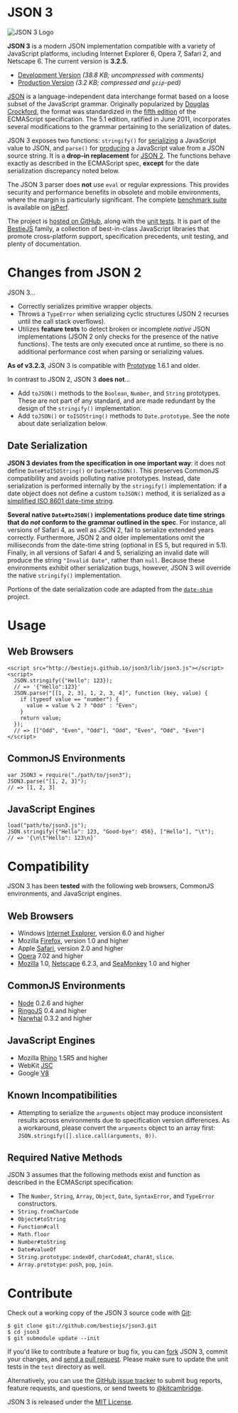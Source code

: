 # JSON 3 #

![JSON 3 Logo](http://bestiejs.github.io/json3/page/logo.png)

**JSON 3** is a modern JSON implementation compatible with a variety of JavaScript platforms, including Internet
Explorer 6, Opera 7, Safari 2, and Netscape 6. The current version is **3.2.5**.

- [Development Version](http://bestiejs.github.io/json3/lib/json3.js) *(38.8 KB; uncompressed with comments)*
- [Production Version](http://bestiejs.github.io/json3/lib/json3.min.js) *(3.2 KB; compressed and `gzip`-ped)*

[JSON](http://json.org/) is a language-independent data interchange format based on a loose subset of the JavaScript
grammar. Originally popularized by [Douglas Crockford](http://www.crockford.com/), the format was standardized in
the [fifth edition](http://es5.github.com/) of the ECMAScript specification. The 5.1 edition, ratified in June 2011,
incorporates several modifications to the grammar pertaining to the serialization of dates.

JSON 3 exposes two functions: `stringify()`
for [serializing](https://developer.mozilla.org/en/JavaScript/Reference/Global_Objects/JSON/stringify) a JavaScript
value to JSON, and `parse()`
for [producing](https://developer.mozilla.org/en/JavaScript/Reference/Global_Objects/JSON/parse) a JavaScript value from
a JSON source string. It is a **drop-in replacement** for [JSON 2](http://json.org/js). The functions behave exactly as
described in the ECMAScript spec, **except** for the date serialization discrepancy noted below.

The JSON 3 parser does **not** use `eval` or regular expressions. This provides security and performance benefits in
obsolete and mobile environments, where the margin is particularly significant. The
complete [benchmark suite](http://jsperf.com/json3) is available on [jsPerf](http://jsperf.com/).

The project is [hosted on GitHub](http://git.io/json3), along with
the [unit tests](http://bestiejs.github.io/json3/test/test_browser.html). It is part of
the [BestieJS](https://github.com/bestiejs) family, a collection of best-in-class JavaScript libraries that promote
cross-platform support, specification precedents, unit testing, and plenty of documentation.

# Changes from JSON 2 #

JSON 3...

* Correctly serializes primitive wrapper objects.
* Throws a `TypeError` when serializing cyclic structures (JSON 2 recurses until the call stack overflows).
* Utilizes **feature tests** to detect broken or incomplete *native* JSON implementations (JSON 2 only checks for the
  presence of the native functions). The tests are only executed once at runtime, so there is no additional performance
  cost when parsing or serializing values.

**As of v3.2.3**, JSON 3 is compatible with [Prototype](http://prototypejs.org) 1.6.1 and older.

In contrast to JSON 2, JSON 3 **does not**...

* Add `toJSON()` methods to the `Boolean`, `Number`, and `String` prototypes. These are not part of any standard, and
  are made redundant by the design of the `stringify()` implementation.
* Add `toJSON()` or `toISOString()` methods to `Date.prototype`. See the note about date serialization below.

## Date Serialization

**JSON 3 deviates from the specification in one important way**: it does not define `Date#toISOString()`
or `Date#toJSON()`. This preserves CommonJS compatibility and avoids polluting native prototypes. Instead, date
serialization is performed internally by the `stringify()` implementation: if a date object does not define a
custom `toJSON()` method, it is serialized as
a [simplified ISO 8601 date-time string](http://es5.github.com/#x15.9.1.15).

**Several native `Date#toJSON()` implementations produce date time strings that do *not* conform to the grammar outlined
in the spec**. For instance, all versions of Safari 4, as well as JSON 2, fail to serialize extended years correctly.
Furthermore, JSON 2 and older implementations omit the milliseconds from the date-time string (optional in ES 5, but
required in 5.1). Finally, in all versions of Safari 4 and 5, serializing an invalid date will produce the
string `"Invalid Date"`, rather than `null`. Because these environments exhibit other serialization bugs, however, JSON
3 will override the native `stringify()` implementation.

Portions of the date serialization code are adapted from the [`date-shim`](https://github.com/Yaffle/date-shim) project.

# Usage #

## Web Browsers

    <script src="http://bestiejs.github.io/json3/lib/json3.js"></script>
    <script>
      JSON.stringify({"Hello": 123});
      // => '{"Hello":123}'
      JSON.parse("[[1, 2, 3], 1, 2, 3, 4]", function (key, value) {
        if (typeof value == "number") {
          value = value % 2 ? "Odd" : "Even";
        }
        return value;
      });
      // => [["Odd", "Even", "Odd"], "Odd", "Even", "Odd", "Even"]
    </script>

## CommonJS Environments

    var JSON3 = require("./path/to/json3");
    JSON3.parse("[1, 2, 3]");
    // => [1, 2, 3]

## JavaScript Engines

    load("path/to/json3.js");
    JSON.stringify({"Hello": 123, "Good-bye": 456}, ["Hello"], "\t");
    // => '{\n\t"Hello": 123\n}'

# Compatibility #

JSON 3 has been **tested** with the following web browsers, CommonJS environments, and JavaScript engines.

## Web Browsers

- Windows [Internet Explorer](http://www.microsoft.com/windows/internet-explorer), version 6.0 and higher
- Mozilla [Firefox](http://www.mozilla.com/firefox), version 1.0 and higher
- Apple [Safari](http://www.apple.com/safari), version 2.0 and higher
- [Opera](http://www.opera.com) 7.02 and higher
- [Mozilla](http://sillydog.org/narchive/gecko.php) 1.0, [Netscape](http://sillydog.org/narchive/) 6.2.3,
  and [SeaMonkey](http://www.seamonkey-project.org/) 1.0 and higher

## CommonJS Environments

- [Node](http://nodejs.org/) 0.2.6 and higher
- [RingoJS](http://ringojs.org/) 0.4 and higher
- [Narwhal](http://narwhaljs.org/) 0.3.2 and higher

## JavaScript Engines

- Mozilla [Rhino](http://www.mozilla.org/rhino) 1.5R5 and higher
- WebKit [JSC](https://trac.webkit.org/wiki/JSC)
- Google [V8](http://code.google.com/p/v8)

## Known Incompatibilities

* Attempting to serialize the `arguments` object may produce inconsistent results across environments due to
  specification version differences. As a workaround, please convert the `arguments` object to an array
  first: `JSON.stringify([].slice.call(arguments, 0))`.

## Required Native Methods

JSON 3 assumes that the following methods exist and function as described in the ECMAScript specification:

- The `Number`, `String`, `Array`, `Object`, `Date`, `SyntaxError`, and `TypeError` constructors.
- `String.fromCharCode`
- `Object#toString`
- `Function#call`
- `Math.floor`
- `Number#toString`
- `Date#valueOf`
- `String.prototype`: `indexOf`, `charCodeAt`, `charAt`, `slice`.
- `Array.prototype`: `push`, `pop`, `join`.

# Contribute #

Check out a working copy of the JSON 3 source code with [Git](http://git-scm.com/):

    $ git clone git://github.com/bestiejs/json3.git
    $ cd json3
    $ git submodule update --init

If you'd like to contribute a feature or bug fix, you can [fork](http://help.github.com/fork-a-repo/) JSON 3, commit
your changes, and [send a pull request](http://help.github.com/send-pull-requests/). Please make sure to update the unit
tests in the `test` directory as well.

Alternatively, you can use the [GitHub issue tracker](https://github.com/bestiejs/json3/issues) to submit bug reports,
feature requests, and questions, or send tweets to [@kitcambridge](http://twitter.com/kitcambridge).

JSON 3 is released under the [MIT License](http://kit.mit-license.org/).
